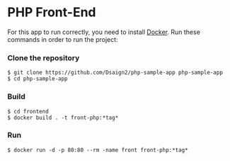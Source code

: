 # PHP Front-End

For this app to run correctly, you need to install [Docker](https://www.docker.com/).
Run these commands in order to run the project:

### Clone the repository
```
$ git clone https://github.com/Dsaign2/php-sample-app php-sample-app
$ cd php-sample-app
```

### Build
```
$ cd frontend
$ docker build . -t front-php:*tag*
```

### Run
```
$ docker run -d -p 80:80 --rm -name front front-php:*tag*
```
